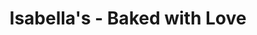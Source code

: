 ---
title: "Isabella's - Baked with Love"
url: /cochabamba/isabellas-baked-with-love/
shop: Bäckerei
---